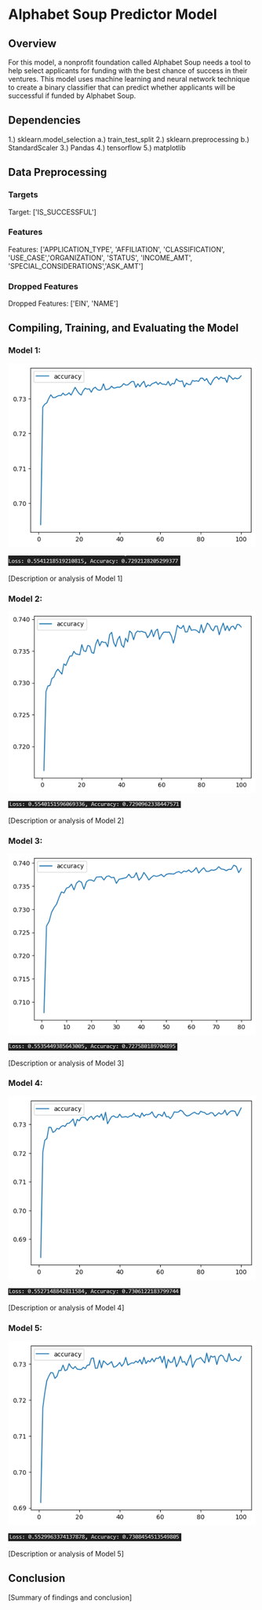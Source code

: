# Alphabet Soup Predictor Model

## Overview

For this model, a nonprofit foundation called Alphabet Soup needs a tool to help select applicants for funding with the best chance of success in their ventures. This model uses machine learning and neural network technique to create a binary classifier that can predict whether applicants will be successful if funded by Alphabet Soup. 

## Dependencies
1.) sklearn.model_selection
  a.) train_test_split
2.) sklearn.preprocessing
  b.) StandardScaler
3.) Pandas
4.) tensorflow
5.) matplotlib

## Data Preprocessing

### Targets
Target: ['IS_SUCCESSFUL']

### Features
Features: ['APPLICATION_TYPE', 'AFFILIATION', 'CLASSIFICATION', 'USE_CASE','ORGANIZATION', 'STATUS', 'INCOME_AMT', 'SPECIAL_CONSIDERATIONS','ASK_AMT']

### Dropped Features
Dropped Features: ['EIN', 'NAME']

## Compiling, Training, and Evaluating the Model

### Model 1:
![Model 1 Accuracy Plot](https://github.com/AAlbers341/deep-learning-challenge/blob/main/Visuals/Plots/model1_plot.png) 

![Model 1 Evaluation](https://github.com/AAlbers341/deep-learning-challenge/blob/main/Visuals/Evaluations/model1_evaluation.PNG)

[Description or analysis of Model 1]

### Model 2:
![Model 2 Accuracy Plot](https://github.com/AAlbers341/deep-learning-challenge/blob/main/Visuals/Plots/model2_plot.png) 

![Model 2 Evaluation](https://github.com/AAlbers341/deep-learning-challenge/blob/main/Visuals/Evaluations/model2_evaluation.PNG)

[Description or analysis of Model 2]

### Model 3:
![Model 3 Accuracy Plot](https://github.com/AAlbers341/deep-learning-challenge/blob/main/Visuals/Plots/model3_plot.png) 

![Model 3 Evaluation](https://github.com/AAlbers341/deep-learning-challenge/blob/main/Visuals/Evaluations/model3_evaluation.PNG)

[Description or analysis of Model 3]

### Model 4:
![Model 4 Accuracy Plot](https://github.com/AAlbers341/deep-learning-challenge/blob/main/Visuals/Plots/model4_plot.png) 

![Model 4 Evaluation](https://github.com/AAlbers341/deep-learning-challenge/blob/main/Visuals/Evaluations/model4_evaluation.PNG)

[Description or analysis of Model 4]

### Model 5:
![Model 5 Accuracy Plot](https://github.com/AAlbers341/deep-learning-challenge/blob/main/Visuals/Plots/model5_plot.png) 

![Model 5 Evaluation](https://github.com/AAlbers341/deep-learning-challenge/blob/main/Visuals/Evaluations/model5_evaluation.PNG) 

[Description or analysis of Model 5]

## Conclusion
[Summary of findings and conclusion]



